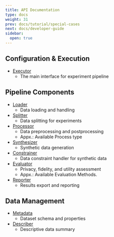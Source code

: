```yaml
---
title: API Documentation
type: docs
weight: 31
prev: docs/tutorial/special-cases
next: docs/developer-guide
sidebar:
  open: true
---
```



## Configuration & Execution
- [Executor](./executor)
  - The main interface for experiment pipeline

## Pipeline Components
- [Loader](./loader)
  - Data loading and handling
- [Splitter](./splitter)
  - Data splitting for experiments
- [Processor](./processor)
  - Data preprocessing and postprocessing
  - Appx.: Available Process type
- [Synthesizer](./synthesizer)
  - Synthetic data generation
- [Constrainer](./constrainer)
  - Data constraint handler for synthetic data
- [Evaluator](./evaluator)
  - Privacy, fidelity, and utility assessment
  - Appx.: Available Evaluation Methods.
- [Reporter](./reporter)
  - Results export and reporting

## Data Management
- [Metadata](./metadata)
  - Dataset schema and properties
- [Describer](./describer)
  - Descriptive data summary